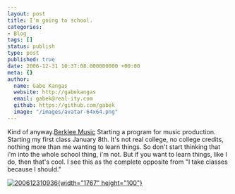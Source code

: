 ```yaml
---
layout: post
title: I'm going to school.
categories:
- Blog
tags: []
status: publish
type: post
published: true
date: 2006-12-31 10:37:08.000000000 +00:00
meta: {}
author:
  name: Gabe Kangas
  website: http://gabekangas
  email: gabek@real-ity.com
  github: https://github.com/gabek
  image: "/images/avatar-64x64.png"
---
```

Kind of anyway.[Berklee Music](http://www.berkleemusic.com/school/course?course%5fitem%5fid=499436&tab=6006864&program=music%5fproduction&usca%5fp=t) Starting a program for music production. Starting my first class January 8th. It\'s not real college, no college credits, nothing more than me wanting to learn things. So don\'t start thinking that i\'m into the whole school thing, i\'m not. But if you want to learn things, like I do, then that\'s cool. I see this as the complete opposite from \"I take classes because I should.\"

[![200612310936](http://www.real-ity.com/blog/wp-content/uploads/2006/12/200612310936-tm.jpg){width="1767" height="100"}](http://www.real-ity.com/blog/wp-content/uploads/2006/12/200612310936.jpg)
